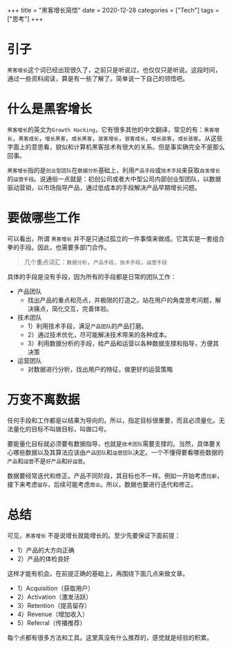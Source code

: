 +++
title = "黑客增长简悟"
date = 2020-12-28
categories = ["Tech"]
tags = ["思考"]
+++

# 引子
`黑客增长`这个词已经出现很久了，之前只是听说过，也仅仅只是听说。这段时间，通过一些资料阅读，算是有一些了解了。简单说一下自己的领悟吧。

# 什么是黑客增长
`黑客增长`的英文为`Growth Hacking`，它有很多其他的中文翻译，常见的有：`黑客增长`，`黑客成长`，`增长黑客`，`成长黑客`，`骇客增长`，`骇客成长`，`增长骇客`，`成长骇客`。从这些字面上的意思看，貌似和计算机黑客技术有很大的关系。但是事实确完全不是那么回事。

`黑客增长`指的是`创业型团队`在`数据分析`基础上，利用`产品手段`或`技术手段`来获取`自发增长`的`运营手段`。说通俗一点就是：初创公司或者大中型公司内部创业型团队，以数据驱动营销，以市场指导产品，通过低成本的手段解决产品早期增长问题。

# 要做哪些工作
可以看出，所谓 `黑客增长` 并不是只通过孤立的一件事情来做成。它其实是一套组合拳的手段。因此，也需要多部门合作。
> 几个重点词汇：`数据分析`，`产品手段`，`技术手段`，`运营手段`

具体的手段是没有手段，因为所有的手段都是日常的团队工作：

- 产品团队
  - 找出产品的重点和亮点，并极限的打造之。站在用户的角度思考问题，解决痛点，简化交互，完善体验。
- 技术团队
  - 1）利用技术手段，满足`产品团队`的产品打磨。
  - 2）通过技术优化，尽可能解决技术带来的各种成本。
  - 3）利用数据分析的手段，给产品和运营以各种数据支撑和指导，方便其决策
- 运营团队
  - 对数据进行分析，找出用户的特征，做更好的运营策略

# 万变不离数据
任何手段和工作都是以结果为导向的。所以，指定目标很重要，而且必须量化。无法量化的目标不叫做目标，叫做口号。

要能量化目标就必须要有数据指导，也就是`技术团队`需要支撑的。当然，具体要关心哪些数据以及其算法应该由`产品团队`和`运营团队`决定。一个不懂得要看哪些数据的`产品`和`运营`不是`好产品`和`好运营`。

数据要经常迭代和修正。产品不同阶段，其目标也不一样。例如一开始考虑`拉新`，接下来考虑`留存`，后续可能考虑`商业`。所以，数据也要进行迭代和修正。

# 总结
可见，`黑客增长` 不是说增长就能增长的。至少先要保证下面前提：

- 1）产品的大方向正确
- 2）产品的体检良好 

这样才能有机会。在前提正确的基础上，再围绕下面几点来做文章。

- 1）Acquisition（获取用户）
- 2）Activation（激发活跃）
- 3）Retention（提高留存）
- 4）Revenue（增加收入）
- 5）Referral（传播推荐）

每个点都有很多方法和工具。这里真没有什么推荐的，感觉就是经验的积累。
